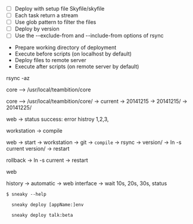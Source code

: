 * [ ] Deploy with setup file Skyfile/skyfile
* [ ] Each task return a stream
* [ ] Use glob pattern to filter the files
* [ ] Deploy by version
* [ ] Use the --exclude-from and --include-from options of rsync

* Prepare working directory of deployment
* Execute before scripts (on localhost by default)
* Deploy files to remote server
* Execute after scripts (on remote server by default)

rsync -az

core  --> /usr/local/teambition/core

core --> /usr/local/teambition/core/
  -> current -> 20141215
  -> 20141215/
  -> 20141225/

web -> status success: error
  histroy 1,2,3,

workstation -> compile

web -> start -> workstation -> git -> `compile` ->
rsync -> version/ -> ln -s current version/ ->
restart

rollback -> ln -s current -> restart

web

history -> automatic -> web interface -> wait 10s, 20s, 30s, status


```
$ sneaky --help

  sneaky deploy [appName:]env

  sneaky deploy talk:beta
```
